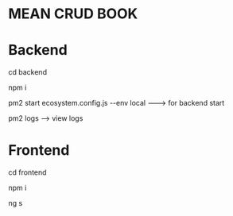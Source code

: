 # MEAN CRUD BOOK

# Backend
cd backend

npm i 

pm2 start ecosystem.config.js --env local ---> for backend start

pm2 logs --> view logs


# Frontend


cd frontend

npm i

ng s

